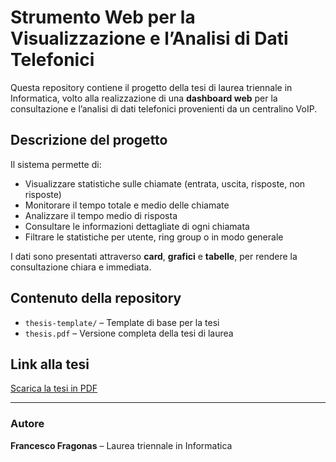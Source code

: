 # Strumento Web per la Visualizzazione e l’Analisi di Dati Telefonici

Questa repository contiene il progetto della tesi di laurea triennale in Informatica, volto alla realizzazione di una **dashboard web** per la consultazione e l’analisi di dati telefonici provenienti da un centralino VoIP.  

## Descrizione del progetto

Il sistema permette di:

- Visualizzare statistiche sulle chiamate (entrata, uscita, risposte, non risposte)  
- Monitorare il tempo totale e medio delle chiamate  
- Analizzare il tempo medio di risposta  
- Consultare le informazioni dettagliate di ogni chiamata  
- Filtrare le statistiche per utente, ring group o in modo generale  

I dati sono presentati attraverso **card**, **grafici** e **tabelle**, per rendere la consultazione chiara e immediata.

## Contenuto della repository

- `thesis-template/` – Template di base per la tesi  
- `thesis.pdf` – Versione completa della tesi di laurea  

## Link alla tesi

[Scarica la tesi in PDF](./thesis.pdf)

---

### Autore
**Francesco Fragonas** – Laurea triennale in Informatica
